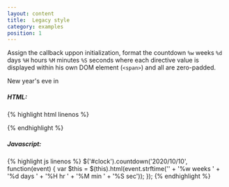 ```yaml
---
layout: content
title:  Legacy style
category: examples
position: 1
---
```

Assign the callback uppon initialization, format the countdown `%w` weeks `%d` days `%H` hours `%M` minutes `%S` seconds where each directive value is displayed within his own DOM element (`<span>`) and all are zero-padded.

<div class="big-countdown">
    New year's eve in
    <div id="clock"></div>
</div>

<script type="text/javascript">
    var nextYear = new Date(new Date().getFullYear() + 1, 0, 0, 0, 0, 0, 0);
    $('#clock').countdown(nextYear, function(event) {
        var $this = $(this).html(event.strftime(''
            + '<span>%w</span> weeks '
            + '<span>%d</span> days '
            + '<span>%H</span> hr '
            + '<span>%M</span> min '
            + '<span>%S</span> sec'));
    });
</script>

##### HTML:
{% highlight html linenos %}
<div id="clock"></div>
{% endhighlight %}

##### Javascript:
{% highlight js linenos %}
$('#clock').countdown('2020/10/10', function(event) {
    var $this = $(this).html(event.strftime(''
        + '<span>%w</span> weeks '
        + '<span>%d</span> days '
        + '<span>%H</span> hr '
        + '<span>%M</span> min '
        + '<span>%S</span> sec'));
});
{% endhighlight %}